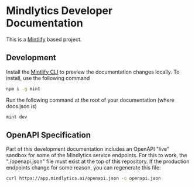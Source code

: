 # Mindlytics Developer Documentation 

This is a [Mintlify](https://mintlify.com) based project.

## Development

Install the [Mintlify CLI](https://www.npmjs.com/package/mint) to preview the documentation changes locally. To install, use the following command

```sh
npm i -g mint
```

Run the following command at the root of your documentation (where docs.json is)

```sh
mint dev
```

## OpenAPI Specification 

Part of this development documentation includes an OpenAPI "live" sandbox for some of the Mindlytics service endpoints.  For this to work, the "./openapi.json" file must exist at the top of this repository.  If the production endpoints change for some reason, you can regenerate this file:

```sh
curl https://app.mindlytics.ai/openapi.json -o openapi.json
```
